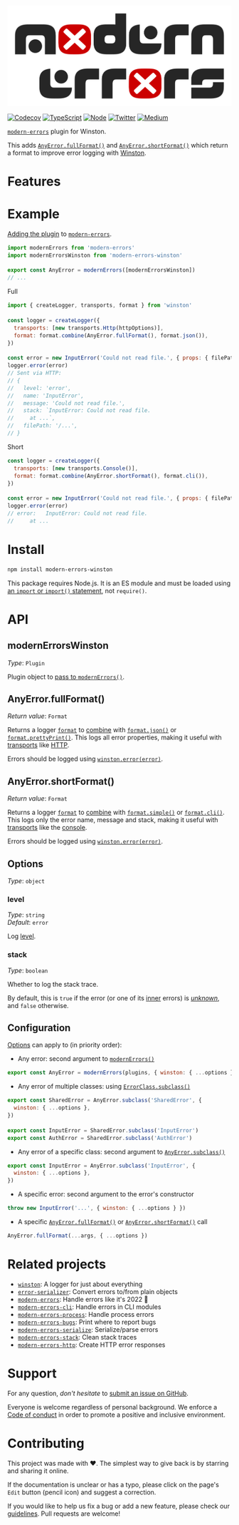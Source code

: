 <picture>
  <source media="(prefers-color-scheme: dark)" srcset="https://raw.githubusercontent.com/ehmicky/design/main/modern-errors/modern-errors_dark.svg"/>
  <img alt="modern-errors logo" src="https://raw.githubusercontent.com/ehmicky/design/main/modern-errors/modern-errors.svg" width="600"/>
</picture>

[![Codecov](https://img.shields.io/codecov/c/github/ehmicky/modern-errors-winston.svg?label=tested&logo=codecov)](https://codecov.io/gh/ehmicky/modern-errors-winston)
[![TypeScript](https://img.shields.io/badge/-typed-brightgreen?logo=typescript&colorA=gray&logoColor=0096ff)](/types/main.d.ts)
[![Node](https://img.shields.io/node/v/modern-errors-winston.svg?logo=node.js&logoColor=66cc33)](https://www.npmjs.com/package/modern-errors-winston)
[![Twitter](https://img.shields.io/badge/%E2%80%8B-twitter-brightgreen.svg?logo=twitter)](https://twitter.com/intent/follow?screen_name=ehmicky)
[![Medium](https://img.shields.io/badge/%E2%80%8B-medium-brightgreen.svg?logo=medium)](https://medium.com/@ehmicky)

[`modern-errors`](https://github.com/ehmicky/modern-errors) plugin for Winston.

This adds [`AnyError.fullFormat()`](#anyerrorfullformat) and
[`AnyError.shortFormat()`](#anyerrorshortformat) which return a format to
improve error logging with [Winston](https://github.com/winstonjs/winston).

# Features

# Example

[Adding the plugin](https://github.com/ehmicky/modern-errors#adding-plugins) to
[`modern-errors`](https://github.com/ehmicky/modern-errors).

```js
import modernErrors from 'modern-errors'
import modernErrorsWinston from 'modern-errors-winston'

export const AnyError = modernErrors([modernErrorsWinston])
// ...
```

Full

```js
import { createLogger, transports, format } from 'winston'

const logger = createLogger({
  transports: [new transports.Http(httpOptions)],
  format: format.combine(AnyError.fullFormat(), format.json()),
})

const error = new InputError('Could not read file.', { props: { filePath } })
logger.error(error)
// Sent via HTTP:
// {
//   level: 'error',
//   name: 'InputError',
//   message: 'Could not read file.',
//   stack: `InputError: Could not read file.
//     at ...`,
//   filePath: '/...',
// }
```

Short

```js
const logger = createLogger({
  transports: [new transports.Console()],
  format: format.combine(AnyError.shortFormat(), format.cli()),
})

const error = new InputError('Could not read file.', { props: { filePath } })
logger.error(error)
// error:   InputError: Could not read file.
//     at ...
```

# Install

```bash
npm install modern-errors-winston
```

This package requires Node.js. It is an ES module and must be loaded using
[an `import` or `import()` statement](https://gist.github.com/sindresorhus/a39789f98801d908bbc7ff3ecc99d99c),
not `require()`.

# API

## modernErrorsWinston

_Type_: `Plugin`

Plugin object to
[pass to `modernErrors()`](https://github.com/ehmicky/modern-errors#adding-plugins).

## AnyError.fullFormat()

_Return value_: `Format`

Returns a logger
[`format`](https://github.com/winstonjs/winston/blob/master/README.md#formats)
to [combine](https://github.com/winstonjs/winston#combining-formats) with
[`format.json()`](https://github.com/winstonjs/logform#json) or
[`format.prettyPrint()`](https://github.com/winstonjs/logform#prettyprint). This
logs all error properties, making it useful with
[transports](https://github.com/winstonjs/winston#transports) like
[HTTP](https://github.com/winstonjs/winston/blob/master/docs/transports.md#http-transport).

Errors should be logged using
[`winston.error(error)`](https://github.com/winstonjs/winston/blob/master/README.md#creating-your-own-logger).

## AnyError.shortFormat()

_Return value_: `Format`

Returns a logger
[`format`](https://github.com/winstonjs/winston/blob/master/README.md#formats)
to [combine](https://github.com/winstonjs/winston#combining-formats) with
[`format.simple()`](https://github.com/winstonjs/logform#simple) or
[`format.cli()`](https://github.com/winstonjs/logform#cli). This logs only the
error name, message and stack, making it useful with
[transports](https://github.com/winstonjs/winston#transports) like the
[console](https://github.com/winstonjs/winston/blob/master/docs/transports.md#console-transport).

Errors should be logged using
[`winston.error(error)`](https://github.com/winstonjs/winston/blob/master/README.md#creating-your-own-logger).

## Options

_Type_: `object`

### level

_Type_: `string`\
_Default_: `error`

Log [level](https://github.com/winstonjs/winston#logging-levels).

### stack

_Type_: `boolean`

Whether to log the stack trace.

By default, this is `true` if the error (or one of its
[inner](https://github.com/ehmicky/modern-errors/README.md#wrap-errors) errors)
is
[_unknown_](https://github.com/ehmicky/modern-errors/README.md#unknown-errors),
and `false` otherwise.

## Configuration

[Options](#options) can apply to (in priority order):

- Any error: second argument to
  [`modernErrors()`](https://github.com/ehmicky/modern-errors#modernerrorsplugins-options)

```js
export const AnyError = modernErrors(plugins, { winston: { ...options } })
```

- Any error of multiple classes: using
  [`ErrorClass.subclass()`](https://github.com/ehmicky/modern-errors#anyerrorsubclassname-options)

```js
export const SharedError = AnyError.subclass('SharedError', {
  winston: { ...options },
})

export const InputError = SharedError.subclass('InputError')
export const AuthError = SharedError.subclass('AuthError')
```

- Any error of a specific class: second argument to
  [`AnyError.subclass()`](https://github.com/ehmicky/modern-errors#anyerrorsubclassname-options)

```js
export const InputError = AnyError.subclass('InputError', {
  winston: { ...options },
})
```

- A specific error: second argument to the error's constructor

```js
throw new InputError('...', { winston: { ...options } })
```

- A specific [`AnyError.fullFormat()`](#anyerrorfullformat) or
  [`AnyError.shortFormat()`](#anyerrorshortformat) call

```js
AnyError.fullFormat(...args, { ...options })
```

# Related projects

- [`winston`](https://github.com/winstonjs/winston): A logger for just about
  everything
- [`error-serializer`](https://github.com/ehmicky/error-serializer): Convert
  errors to/from plain objects
- [`modern-errors`](https://github.com/ehmicky/modern-errors): Handle errors
  like it's 2022 🔮
- [`modern-errors-cli`](https://github.com/ehmicky/modern-errors-cli): Handle
  errors in CLI modules
- [`modern-errors-process`](https://github.com/ehmicky/modern-errors-process):
  Handle process errors
- [`modern-errors-bugs`](https://github.com/ehmicky/modern-errors-bugs): Print
  where to report bugs
- [`modern-errors-serialize`](https://github.com/ehmicky/modern-errors-serialize):
  Serialize/parse errors
- [`modern-errors-stack`](https://github.com/ehmicky/modern-errors-stack): Clean
  stack traces
- [`modern-errors-http`](https://github.com/ehmicky/modern-errors-http): Create
  HTTP error responses

# Support

For any question, _don't hesitate_ to [submit an issue on GitHub](../../issues).

Everyone is welcome regardless of personal background. We enforce a
[Code of conduct](CODE_OF_CONDUCT.md) in order to promote a positive and
inclusive environment.

# Contributing

This project was made with ❤️. The simplest way to give back is by starring and
sharing it online.

If the documentation is unclear or has a typo, please click on the page's `Edit`
button (pencil icon) and suggest a correction.

If you would like to help us fix a bug or add a new feature, please check our
[guidelines](CONTRIBUTING.md). Pull requests are welcome!

<!-- Thanks go to our wonderful contributors: -->

<!-- ALL-CONTRIBUTORS-LIST:START -->
<!-- prettier-ignore -->
<!--
<table><tr><td align="center"><a href="https://twitter.com/ehmicky"><img src="https://avatars2.githubusercontent.com/u/8136211?v=4" width="100px;" alt="ehmicky"/><br /><sub><b>ehmicky</b></sub></a><br /><a href="https://github.com/ehmicky/modern-errors-winston/commits?author=ehmicky" title="Code">💻</a> <a href="#design-ehmicky" title="Design">🎨</a> <a href="#ideas-ehmicky" title="Ideas, Planning, & Feedback">🤔</a> <a href="https://github.com/ehmicky/modern-errors-winston/commits?author=ehmicky" title="Documentation">📖</a></td></tr></table>
 -->
<!-- ALL-CONTRIBUTORS-LIST:END -->
